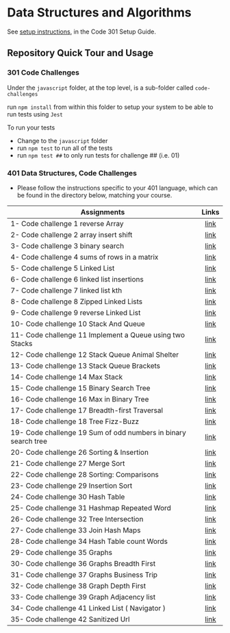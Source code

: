 # Data Structures and Algorithms

See [setup instructions](https://codefellows.github.io/setup-guide/code-301/2-code-challenges), in the Code 301 Setup Guide.

## Repository Quick Tour and Usage

### 301 Code Challenges

Under the `javascript` folder, at the top level, is a sub-folder called `code-challenges`

 run `npm install` from within this folder to setup your system to be able to run tests using `Jest`

To run your tests

- Change to the `javascript` folder
- run `npm test` to run all of the tests
- run `npm test ##` to only run tests for challenge ## (i.e. 01)

### 401 Data Structures, Code Challenges

- Please follow the instructions specific to your 401 language, which can be found in the directory below, matching your course.


| Assignments                       | Links                                                               |
| ---                               |:---------------------------------------------------------------------------------------:|
|1- Code challenge 1 reverse Array   |   [link](https://github.com/AnasNemrawi/data-structures-and-algorithms/blob/main/javascript/code-challenges/Challenge1-array-reverse/readme.md)  |
|2- Code challenge 2 array insert shift   |   [link](https://github.com/AnasNemrawi/data-structures-and-algorithms/blob/main/javascript/code-challenges/challenge2-array-insert-shift/readme.md)  |
|3- Code challenge 3  binary search   |   [link](https://github.com/AnasNemrawi/data-structures-and-algorithms/blob/main/javascript/code-challenges/Challenge3-array-binary-search/readme.md)  |
|4- Code challenge 4 sums of rows in a matrix  |   [link](https://github.com/AnasNemrawi/data-structures-and-algorithms/tree/main/javascript/code-challenges/Challenge4)   |
|5-  Code challenge 5 Linked List   |   [link](https://github.com/AnasNemrawi/data-structures-and-algorithms/tree/main/javascript/code-challenges/Challenge5-linked-list)  |
|6- Code challenge 6 linked list insertions  |   [link](https://github.com/AnasNemrawi/data-structures-and-algorithms/blob/main/javascript/code-challenges/Challenge6-linked-list-insertions)   |
|7- Code challenge 7 linked list kth  |   [link](https://github.com/AnasNemrawi/data-structures-and-algorithms/blob/main/javascript/code-challenges/Challenge7linked-list-kth)   |
|8- Code challenge 8 Zipped Linked Lists  |   [link](https://github.com/AnasNemrawi/data-structures-and-algorithms/blob/main/javascript/code-challenges/challenge8-linked-list-zip/readme.md)   |
|9- Code challenge 9 reverse Linked List  |   [link](https://github.com/AnasNemrawi/data-structures-and-algorithms/blob/main/javascript/code-challenges/challenge9-reverseSinglyLinkedList)   |
|10- Code challenge 10 Stack And Queue  |   [link](https://github.com/AnasNemrawi/data-structures-and-algorithms/tree/main/javascript/code-challenges/challenge10-stack-and-queue)   |
|11- Code challenge 11 Implement a Queue using two Stacks  |   [link](https://github.com/AnasNemrawi/data-structures-and-algorithms/tree/main/javascript/code-challenges/challenge11-stack-queue-pseudo)   |
|12- Code challenge 12 Stack Queue Animal Shelter  |   [link](https://github.com/AnasNemrawi/data-structures-and-algorithms/tree/main/javascript/code-challenges/Challenge12-stack-queue-animal-shelter)   |
|13- Code challenge 13 Stack Queue Brackets  |   [link](https://github.com/AnasNemrawi/data-structures-and-algorithms/tree/main/javascript/code-challenges/challenge13-stack-queue-brackets)   |
|14- Code challenge 14 Max Stack  |   [link](https://github.com/AnasNemrawi/data-structures-and-algorithms/tree/main/javascript/code-challenges/challenge14)   |
|15- Code challenge 15 Binary Search Tree  |   [link](https://github.com/AnasNemrawi/data-structures-and-algorithms/tree/main/javascript/code-challenges/challenge15-Trees)   |
|16- Code challenge 16 Max in Binary Tree  |   [link](https://github.com/AnasNemrawi/data-structures-and-algorithms/tree/main/javascript/code-challenges/challenge16-tree-max)   |
|17- Code challenge 17 Breadth-first Traversal  |   [link](https://github.com/AnasNemrawi/data-structures-and-algorithms/tree/main/javascript/code-challenges/challenge17-tree-breadth-first)   |
|18- Code challenge 18 Tree Fizz-Buzz  |   [link](https://github.com/AnasNemrawi/data-structures-and-algorithms/blob/main/javascript/code-challenges/challenge18-tree-fizz-buzz/readme.md)   |
|19- Code challenge 19 Sum of  odd numbers in binary search tree  |   [link](https://github.com/AnasNemrawi/data-structures-and-algorithms/tree/main/javascript/code-challenges/challenge19-Tree_sum-odd)   |
|20- Code challenge 26  Sorting & Insertion |   [link](https://github.com/AnasNemrawi/data-structures-and-algorithms/tree/main/javascript/code-challenges/challenge26-sorting%26insertion)   |
|21- Code challenge 27  Merge Sort |   [link](https://github.com/AnasNemrawi/data-structures-and-algorithms/tree/main/javascript/code-challenges/challenge27-Merge-Sort)   |
|22- Code challenge 28  Sorting: Comparisons |   [link](https://github.com/AnasNemrawi/data-structures-and-algorithms/blob/main/javascript/code-challenges/challenge28-Sorting-Comparisons)   |
|23- Code challenge 29    Insertion Sort | [link](https://github.com/AnasNemrawi/data-structures-and-algorithms/tree/main/javascript/code-challenges/challenge29-insertionSort)   |
|24- Code challenge 30  Hash Table |   [link](https://github.com/AnasNemrawi/data-structures-and-algorithms/tree/main/javascript/code-challenges/challenge30-hashtable)   |
|25- Code challenge 31  Hashmap Repeated Word |   [link](https://github.com/AnasNemrawi/data-structures-and-algorithms/tree/main/javascript/code-challenges/challenge31-hashmap-repeated-word)   |
|26- Code challenge 32  Tree Intersection |   [link](https://github.com/AnasNemrawi/data-structures-and-algorithms/blob/main/javascript/code-challenges/challenge32-tree-intersection/readme.md)   |
|27- Code challenge 33  Join Hash Maps |   [link](https://github.com/AnasNemrawi/data-structures-and-algorithms/blob/main/javascript/code-challenges/challenge33-hashmap-left-join/readme.md)   |
|28- Code challenge 34 Hash Table count Words  |   [link](https://github.com/AnasNemrawi/data-structures-and-algorithms/tree/main/javascript/code-challenges/challenge34-hash-table)   |
|29- Code challenge 35  Graphs |   [link](https://github.com/AnasNemrawi/data-structures-and-algorithms/tree/main/javascript/code-challenges/challenge35-Graphs)   |
|30- Code challenge 36  Graphs Breadth First |   [link](https://github.com/AnasNemrawi/data-structures-and-algorithms/tree/main/javascript/code-challenges/challenge36-graph-breadth-first)   |
|31- Code challenge 37  Graphs Business Trip |   [link](https://github.com/AnasNemrawi/data-structures-and-algorithms/tree/main/javascript/code-challenges/challenge37-graph-business-trip)   |
|32- Code challenge 38  Graph Depth First |   [link](https://github.com/AnasNemrawi/data-structures-and-algorithms/tree/main/javascript/code-challenges/challenge38-graph-depth-first)   |
|33- Code challenge 39  Graph Adjacency list |   [link](https://github.com/AnasNemrawi/data-structures-and-algorithms/tree/main/javascript/code-challenges/challenge39-graph-adjacency-list)   |
|34- Code challenge 41   Linked List ( Navigator ) | [link](https://github.com/AnasNemrawi/data-structures-and-algorithms/tree/main/javascript/code-challenges/challenge41-LinkedList-Navigator%20)   |
|35- Code challenge 42  Sanitized Url  | [link](https://github.com/AnasNemrawi/data-structures-and-algorithms/tree/main/javascript/code-challenges/challenge42-sanitizeUrl)   |

